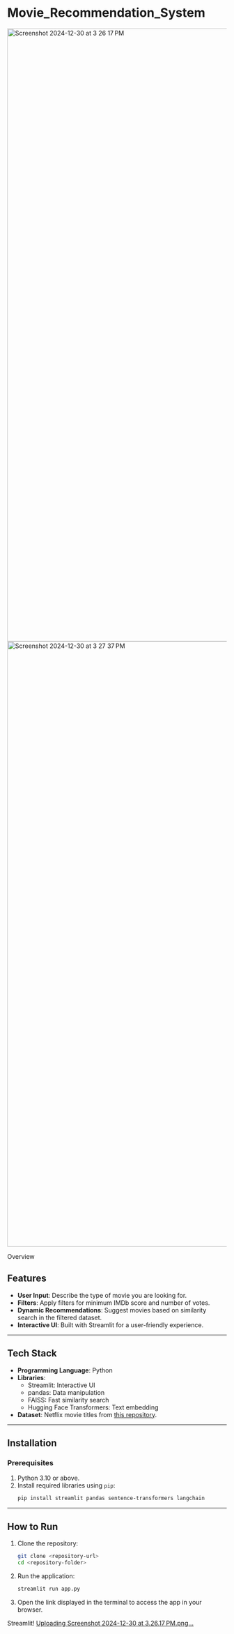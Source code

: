 # Movie_Recommendation_System
<img width="1406" alt="Screenshot 2024-12-30 at 3 26 17 PM" src="https://github.com/user-attachments/assets/4a44123f-45e1-4f2d-a536-818c9c463877" />
<img width="1389" alt="Screenshot 2024-12-30 at 3 27 37 PM" src="https://github.com/user-attachments/assets/dac48704-e239-402c-a93e-1063966b87df" />

Overview

## Features
- **User Input**: Describe the type of movie you are looking for.
- **Filters**: Apply filters for minimum IMDb score and number of votes.
- **Dynamic Recommendations**: Suggest movies based on similarity search in the filtered dataset.
- **Interactive UI**: Built with Streamlit for a user-friendly experience.

---

## Tech Stack
- **Programming Language**: Python
- **Libraries**:
  - Streamlit: Interactive UI
  - pandas: Data manipulation
  - FAISS: Fast similarity search
  - Hugging Face Transformers: Text embedding
- **Dataset**: Netflix movie titles from [this repository](https://github.com/datum-oracle/netflix-movie-titles).

---

## Installation

### Prerequisites
1. Python 3.10 or above.
2. Install required libraries using `pip`:
   ```bash
   pip install streamlit pandas sentence-transformers langchain
   ```

---

## How to Run
1. Clone the repository:
   ```bash
   git clone <repository-url>
   cd <repository-folder>
   ```
2. Run the application:
   ```bash
   streamlit run app.py
   ```
3. Open the link displayed in the terminal to access the app in your browser.


Streamlit!
[Uploading Screenshot 2024-12-30 at 3.26.17 PM.png…]()







